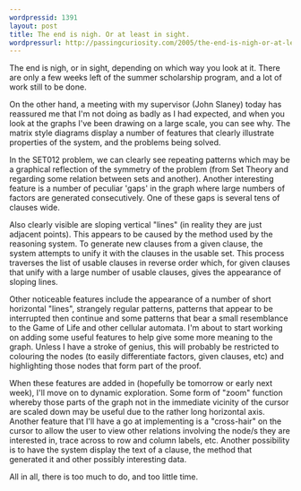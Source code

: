 ```yaml
---
wordpressid: 1391
layout: post
title: The end is nigh. Or at least in sight.
wordpressurl: http://passingcuriosity.com/2005/the-end-is-nigh-or-at-least-in-sight/
---
```


The end is nigh, or in sight, depending on which way you look at it. There are
only a few weeks left of the summer scholarship program, and a lot of work
still to be done.

On the other hand, a meeting with my supervisor (John Slaney) today has
reassured me that I'm not doing as badly as I had expected, and when you look
at the graphs I've been drawing on a large scale, you can see why. The matrix
style diagrams display a number of features that clearly illustrate properties
of the system, and the problems being solved.

In the SET012 problem, we can clearly see repeating patterns which may be a
graphical reflection of the symmetry of the problem (from Set Theory and
regarding some relation between sets and another). Another interesting feature
is a number of peculiar 'gaps' in the graph where large numbers of factors are
generated consecutively. One of these gaps is several tens of clauses wide.

Also clearly visible are sloping vertical "lines" (in reality they are just
adjacent points). This appears to be caused by the method used by the
reasoning system. To generate new clauses from a given clause, the system
attempts to unify it with the clauses in the usable set. This process
traverses the list of usable clauses in reverse order which, for given clauses
that unify with a large number of usable clauses, gives the appearance of
sloping lines.

Other noticeable features include the appearance of a number of short
horizontal "lines", strangely regular patterns, patterns that appear to be
interrupted then continue and some patterns that bear a small resemblance to
the Game of Life and other cellular automata. I'm about to start working on
adding some useful features to help give some more meaning to the graph.
Unless I have a stroke of genius, this will probably be restricted to
colouring the nodes (to easily differentiate factors, given clauses, etc) and
highlighting those nodes that form part of the proof.

When these features are added in (hopefully be tomorrow or early next week),
I'll move on to dynamic exploration. Some form of "zoom" function whereby
those parts of the graph not in the immediate vicinity of the cursor are
scaled down may be useful due to the rather long horizontal axis. Another
feature that I'll have a go at implementing is a "cross-hair" on the cursor to
allow the user to view other relations involving the node/s they are
interested in, trace across to row and column labels, etc. Another possibility
is to have the system display the text of a clause, the method that generated
it and other possibly interesting data.

All in all, there is too much to do, and too little time.
